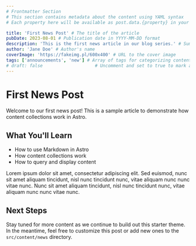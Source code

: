 ```yaml
---
# Frontmatter Section
# This section contains metadata about the content using YAML syntax
# Each property here will be available as post.data.{property} in your templates

title: 'First News Post' # The title of the article
pubDate: 2023-08-01 # Publication date in YYYY-MM-DD format
description: 'This is the first news article in our blog series.' # Summary for SEO and previews
author: 'Jane Doe' # Author's name
coverImage: 'https://fakeimg.pl/600x400' # URL to the cover image
tags: ['announcements', 'new'] # Array of tags for categorizing content
# draft: false                    # Uncomment and set to true to mark as draft (won't publish in production)
---
```


<!--
  Main content section
  This is written in Markdown which gets converted to HTML at build time
  Learn more about Markdown: https://www.markdownguide.org/basic-syntax/
-->

# First News Post

Welcome to our first news post! This is a sample article to demonstrate how content collections work in Astro.

## What You'll Learn

- How to use Markdown in Astro
- How content collections work
- How to query and display content

<!--
  This is a simple paragraph with Lorem Ipsum text
  In a real article, you would replace this with actual content
-->

Lorem ipsum dolor sit amet, consectetur adipiscing elit. Sed euismod, nunc sit amet aliquam tincidunt, nisl nunc tincidunt nunc, vitae aliquam nunc nunc vitae nunc. Nunc sit amet aliquam tincidunt, nisl nunc tincidunt nunc, vitae aliquam nunc nunc vitae nunc.

## Next Steps

Stay tuned for more content as we continue to build out this starter theme. In the meantime, feel free to customize this post or add new ones to the `src/content/news` directory.
